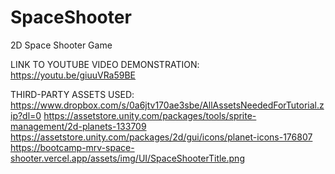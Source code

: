 # SpaceShooter
2D Space Shooter Game

LINK TO YOUTUBE VIDEO DEMONSTRATION:
https://youtu.be/giuuVRa59BE

THIRD-PARTY ASSETS USED:
https://www.dropbox.com/s/0a6jtv170ae3sbe/AllAssetsNeededForTutorial.zip?dl=0
https://assetstore.unity.com/packages/tools/sprite-management/2d-planets-133709
https://assetstore.unity.com/packages/2d/gui/icons/planet-icons-176807
https://bootcamp-mrv-space-shooter.vercel.app/assets/img/UI/SpaceShooterTitle.png
